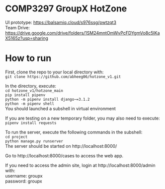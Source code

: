 # COMP3297 GroupX HotZone

UI prototype: https://balsamiq.cloud/s976ssg/pwtzqt3  
Team Drive: https://drive.google.com/drive/folders/1SM24mntOmWvPcFDYgmVo8c5IKaX5165z?usp=sharing  

# How to run
First, clone the repo to your local directory with:  
`git clone https://github.com/abheeg06/hotzone_v1.git`  

In the directory, execute:  
`cd hotzone_v1/hotzone_main`  
`pip install pipenv`  
`python -m pipenv install django~=3.1.2`  
`python -m pipenv shell`  
You should launched a subshell in virtual environment  

If you are testing on a new temporary folder, you may also need to execute:  
`pipenv install requests`

To run the server, execute the following commands in the subshell:  
`cd project`  
`python manage.py runserver`  
The server should be started on http://localhost:8000/  
  
Go to http://localhost:8000/cases to access the web app.  
  
If you need to access the admin site, login at http://localhost:8000/admin with:  
username: groupx  
password: groupx  
